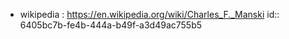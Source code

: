 - wikipedia : https://en.wikipedia.org/wiki/Charles_F._Manski
  id:: 6405bc7b-fe4b-444a-b49f-a3d49ac755b5